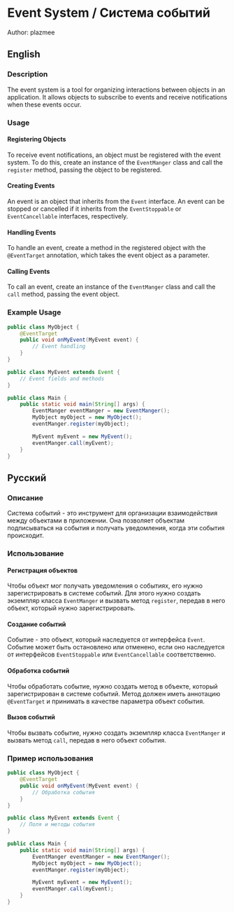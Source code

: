 # Event System / Система событий

Author: plazmee

## English

### Description

The event system is a tool for organizing interactions between objects in an application. It allows objects to subscribe to events and receive notifications when these events occur.

### Usage

#### Registering Objects

To receive event notifications, an object must be registered with the event system. To do this, create an instance of the `EventManger` class and call the `register` method, passing the object to be registered.

#### Creating Events

An event is an object that inherits from the `Event` interface. An event can be stopped or cancelled if it inherits from the `EventStoppable` or `EventCancellable` interfaces, respectively.

#### Handling Events

To handle an event, create a method in the registered object with the `@EventTarget` annotation, which takes the event object as a parameter.

#### Calling Events

To call an event, create an instance of the `EventManger` class and call the `call` method, passing the event object.

### Example Usage

```java
public class MyObject {
    @EventTarget
    public void onMyEvent(MyEvent event) {
        // Event handling
    }
}

public class MyEvent extends Event {
    // Event fields and methods
}

public class Main {
    public static void main(String[] args) {
        EventManger eventManger = new EventManger();
        MyObject myObject = new MyObject();
        eventManger.register(myObject);

        MyEvent myEvent = new MyEvent();
        eventManger.call(myEvent);
    }
}
```

## Русский

### Описание

Система событий - это инструмент для организации взаимодействия между объектами в приложении. Она позволяет объектам подписываться на события и получать уведомления, когда эти события происходит.

### Использование

#### Регистрация объектов

Чтобы объект мог получать уведомления о событиях, его нужно зарегистрировать в системе событий. Для этого нужно создать экземпляр класса `EventManger` и вызвать метод `register`, передав в него объект, который нужно зарегистрировать.

#### Создание событий

Событие - это объект, который наследуется от интерфейса `Event`. Событие может быть остановлено или отменено, если оно наследуется от интерфейсов `EventStoppable` или `EventCancellable` соответственно.

#### Обработка событий

Чтобы обработать событие, нужно создать метод в объекте, который зарегистрирован в системе событий. Метод должен иметь аннотацию `@EventTarget` и принимать в качестве параметра объект события.

#### Вызов событий

Чтобы вызвать событие, нужно создать экземпляр класса `EventManger` и вызвать метод `call`, передав в него объект события.

### Пример использования

```java
public class MyObject {
    @EventTarget
    public void onMyEvent(MyEvent event) {
        // Обработка события
    }
}

public class MyEvent extends Event {
    // Поля и методы события
}

public class Main {
    public static void main(String[] args) {
        EventManger eventManger = new EventManger();
        MyObject myObject = new MyObject();
        eventManger.register(myObject);

        MyEvent myEvent = new MyEvent();
        eventManger.call(myEvent);
    }
}
```